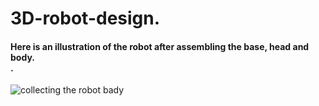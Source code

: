 # 3D-robot-design.<br>
#### Here is an illustration of the robot after assembling the base, head and body.<br>.<br>
![collecting the robot bady](https://github.com/Areej1basfar/3D-robot-design/assets/121516453/87a9536f-7565-4f81-bf1b-d26beb95df7c)
